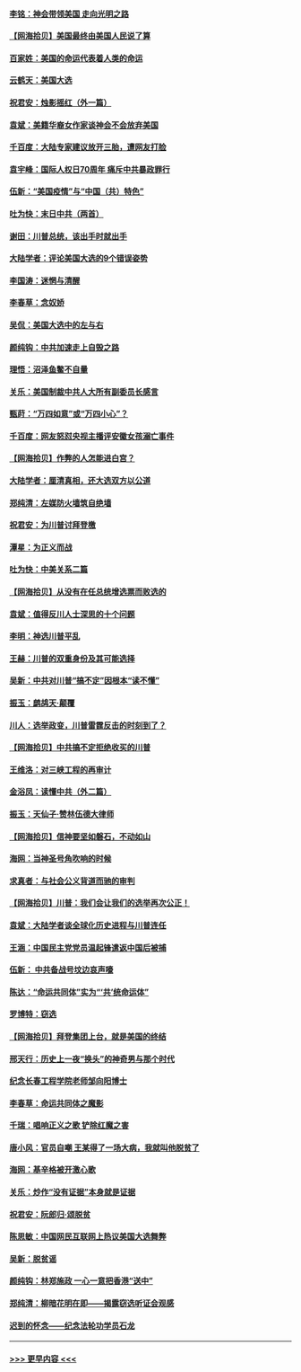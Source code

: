 #### [李铭：神会带领美国 走向光明之路](../pages/nsc993/n12618584.md?t=12141351) 
#### [【网海拾贝】美国最终由美国人民说了算](../pages/nsc993/n12617255.md?t=12141351) 
#### [百家姓：美国的命运代表着人类的命运](../pages/nsc993/n12615838.md?t=12141351) 
#### [云鹤天：美国大选](../pages/nsc993/n12615994.md?t=12141351) 
#### [祝君安：烛影摇红（外一篇）](../pages/nsc993/n12615975.md?t=12141351) 
#### [袁斌：美籍华裔女作家谈神会不会放弃美国](../pages/nsc993/n12615263.md?t=12141351) 
#### [千百度：大陆专家建议放开三胎，遭网友打脸](../pages/nsc993/n12614456.md?t=12141351) 
#### [袁宇峰：国际人权日70周年 痛斥中共暴政罪行](../pages/nsc993/n12611965.md?t=12141351) 
#### [伍新：“美国疫情”与“中国（共）特色”](../pages/nsc993/n12611463.md?t=12141351) 
#### [吐为快：末日中共（两首）](../pages/nsc993/n12611461.md?t=12141351) 
#### [谢田：川普总统，该出手时就出手](../pages/nsc993/n12610905.md?t=12141351) 
#### [大陆学者：评论美国大选的9个错误姿势](../pages/nsc993/n12609586.md?t=12141351) 
#### [李国涛：迷惘与清醒](../pages/nsc993/n12607532.md?t=12141351) 
#### [李春草：念奴娇](../pages/nsc993/n12607083.md?t=12141351) 
#### [吴侃：美国大选中的左与右](../pages/nsc993/n12607054.md?t=12141351) 
#### [颜纯钩：中共加速走上自毁之路](../pages/nsc993/n12606473.md?t=12141351) 
#### [理悟：沼泽鱼鳖不自量](../pages/nsc993/n12606454.md?t=12141351) 
#### [关乐：美国制裁中共人大所有副委员长感言](../pages/nsc993/n12606442.md?t=12141351) 
#### [甄莳：“万四如意”或“万四小心”？](../pages/nsc993/n12606091.md?t=12141351) 
#### [千百度：网友怒怼央视主播评安徽女孩溺亡事件](../pages/nsc993/n12605370.md?t=12141351) 
#### [【网海拾贝】作弊的人怎能进白宫？](../pages/nsc993/n12603546.md?t=12141351) 
#### [大陆学者：厘清真相，还大选双方以公道](../pages/nsc993/n12603475.md?t=12141351) 
#### [郑纯清：左媒防火墙筑自绝墙](../pages/nsc993/n12602226.md?t=12141351) 
#### [祝君安：为川普讨拜登檄](../pages/nsc993/n12602199.md?t=12141351) 
#### [潭星：为正义而战](../pages/nsc993/n12600926.md?t=12141351) 
#### [吐为快：中美关系二篇](../pages/nsc993/n12600908.md?t=12141351) 
#### [【网海拾贝】从没有在任总统增选票而败选的](../pages/nsc993/n12600435.md?t=12141351) 
#### [袁斌：值得反川人士深思的十个问题](../pages/nsc993/n12600332.md?t=12141351) 
#### [李明：神选川普平乱](../pages/nsc993/n12599751.md?t=12141351) 
#### [王赫：川普的双重身份及其可能选择](../pages/nsc993/n12599723.md?t=12141351) 
#### [吴新：中共对川普“搞不定”因根本“读不懂”](../pages/nsc993/n12599502.md?t=12141351) 
#### [振玉：鹧鸪天‧颠覆](../pages/nsc993/n12599494.md?t=12141351) 
#### [川人：选举政变，川普雷霆反击的时刻到了？](../pages/nsc993/n12599291.md?t=12141351) 
#### [【网海拾贝】中共搞不定拒绝收买的川普](../pages/nsc993/n12598955.md?t=12141351) 
#### [王维洛：对三峡工程的再审计](../pages/nsc993/n12598436.md?t=12141351) 
#### [金浴凤：读懂中共（外二篇）](../pages/nsc993/n12597943.md?t=12141351) 
#### [振玉：天仙子‧赞林伍德大律师](../pages/nsc993/n12597929.md?t=12141351) 
#### [【网海拾贝】信神要坚如磐石，不动如山](../pages/nsc993/n12597901.md?t=12141351) 
#### [海网：当神圣号角吹响的时候](../pages/nsc993/n12595891.md?t=12141351) 
#### [求真者：与社会公义背道而驰的审判](../pages/nsc993/n12595868.md?t=12141351) 
#### [【网海拾贝】川普：我们会让我们的选举再次公正！](../pages/nsc993/n12594930.md?t=12141351) 
#### [袁斌：大陆学者谈全球化历史进程与川普连任](../pages/nsc993/n12594690.md?t=12141351) 
#### [王涵：中国民主党党员温起锋遣返中国后被捕](../pages/nsc993/n12594540.md?t=12141351) 
#### [伍新： 中共备战号坟边哀声嚎](../pages/nsc993/n12593086.md?t=12141351) 
#### [陈达：“命运共同体”实为“‘共’统命运体”](../pages/nsc993/n12590865.md?t=12141351) 
#### [罗博特：窃选](../pages/nsc993/n12590619.md?t=12141351) 
#### [【网海拾贝】拜登集团上台，就是美国的终结](../pages/nsc993/n12589725.md?t=12141351) 
#### [邢天行：历史上一夜“换头”的神奇男与那个时代](../pages/nsc993/n12589424.md?t=12141351) 
#### [纪念长春工程学院老师邹向阳博士](../pages/nsc993/n12585390.md?t=12141351) 
#### [李春草：命运共同体之魔影](../pages/nsc993/n12585026.md?t=12141351) 
#### [千瑞：唱响正义之歌 铲除红魔之害](../pages/nsc993/n12585002.md?t=12141351) 
#### [唐小风：官员自嘲 王某得了一场大病，我就叫他脱贫了](../pages/nsc993/n12584981.md?t=12141351) 
#### [海网：基辛格被开激心歌](../pages/nsc993/n12584946.md?t=12141351) 
#### [关乐：炒作“没有证据”本身就是证据](../pages/nsc993/n12583146.md?t=12141351) 
#### [祝君安：阮郎归‧颂脱贫](../pages/nsc993/n12583119.md?t=12141351) 
#### [陈思敏：中国网民互联网上热议美国大选舞弊](../pages/nsc993/n12582845.md?t=12141351) 
#### [吴新：脱贫谣](../pages/nsc993/n12580839.md?t=12141351) 
#### [颜纯钩：林郑施政 一心一意把香港“送中”](../pages/nsc993/n12580805.md?t=12141351) 
#### [郑纯清：柳暗花明在即——揭露窃选听证会观感](../pages/nsc993/n12580795.md?t=12141351) 
#### [迟到的怀念——纪念法轮功学员石龙](../pages/nsc993/n12580245.md?t=12141351) 

----
#### [ >>> 更早内容 <<< ](../indexes/nsc993-earlier.md)
